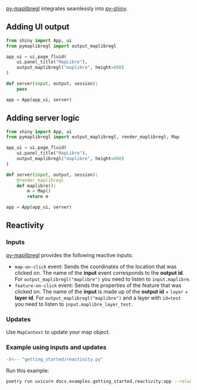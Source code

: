 [py-maplibregl](https://github.com/eodaGmbH/py-maplibregl) integrates seamlessly into [py-shiny](https://github.com/posit-dev/py-shiny).

## Adding UI output

```python
from shiny import App, ui
from pymaplibregl import output_maplibregl

app_ui = ui.page_fluid(
    ui.panel_title("MapLibre"),
    output_maplibregl("maplibre", height=600)
)

def server(input, output, session):
    pass

app = App(app_ui, server)
```

## Adding server logic

```python
from shiny import App, ui
from pymaplibregl import output_maplibregl, render_maplibregl, Map

app_ui = ui.page_fluid(
    ui.panel_title("MapLibre"),
    output_maplibregl("maplibre", height=600)
)

def server(input, output, session):
    @render_maplibregl
    def maplibre():
        m = Map()
        return m

app = App(app_ui, server)
```

## Reactivity

### Inputs

[py-maplibregl](https://github.com/eodaGmbH/py-maplibregl) provides the following reactive inputs:

* `map-on-click` event: Sends the coordinates of the location that was clicked on. The name of the __input__ event corresponds to the __output id__.
    For `output_maplibregl("maplibre")` you need to listen to `input.maplibre`.
* `feature-on-click` event: Sends the properties of the feature that was clicked on. The name of the __ìnput__ is made up of the __output id__ + `layer` + __layer id__. 
    For `output_maplibregl("maplibre")` and a layer with `id=test` you need to listen to `input.maplibre_layer_test`.

### Updates

Use `MapContext` to update your map object.

### Example using inputs and updates

```python
-8<-- "getting_started/reactivity.py"
```

Run this example:

```bash
poetry run uvicorn docs.examples.getting_started.reactivity:app --reload
```
